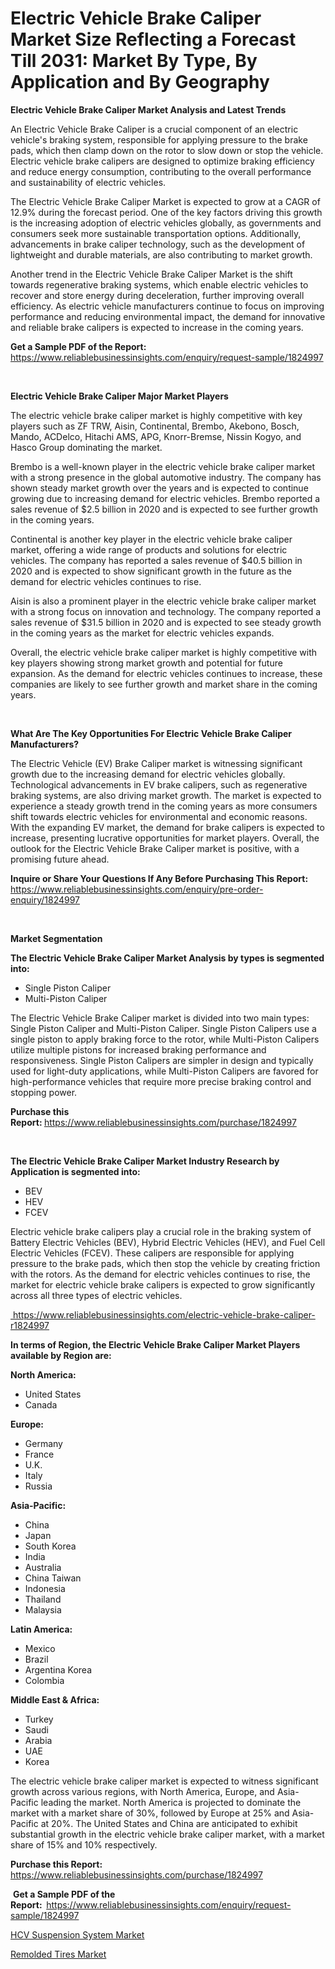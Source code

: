 <p><h1>Electric Vehicle Brake Caliper Market Size Reflecting a Forecast Till 2031: Market By Type, By Application and By Geography</h1></p><p><strong>Electric Vehicle Brake Caliper Market Analysis and Latest Trends</strong></p>
<p><p>An Electric Vehicle Brake Caliper is a crucial component of an electric vehicle's braking system, responsible for applying pressure to the brake pads, which then clamp down on the rotor to slow down or stop the vehicle. Electric vehicle brake calipers are designed to optimize braking efficiency and reduce energy consumption, contributing to the overall performance and sustainability of electric vehicles.</p><p>The Electric Vehicle Brake Caliper Market is expected to grow at a CAGR of 12.9% during the forecast period. One of the key factors driving this growth is the increasing adoption of electric vehicles globally, as governments and consumers seek more sustainable transportation options. Additionally, advancements in brake caliper technology, such as the development of lightweight and durable materials, are also contributing to market growth.</p><p>Another trend in the Electric Vehicle Brake Caliper Market is the shift towards regenerative braking systems, which enable electric vehicles to recover and store energy during deceleration, further improving overall efficiency. As electric vehicle manufacturers continue to focus on improving performance and reducing environmental impact, the demand for innovative and reliable brake calipers is expected to increase in the coming years.</p></p>
<p><strong>Get a Sample PDF of the Report:&nbsp;</strong> <a href="https://www.reliablebusinessinsights.com/enquiry/request-sample/1824997">https://www.reliablebusinessinsights.com/enquiry/request-sample/1824997</a></p>
<p>&nbsp;</p>
<p><strong>Electric Vehicle Brake Caliper Major Market Players</strong></p>
<p><p>The electric vehicle brake caliper market is highly competitive with key players such as ZF TRW, Aisin, Continental, Brembo, Akebono, Bosch, Mando, ACDelco, Hitachi AMS, APG, Knorr-Bremse, Nissin Kogyo, and Hasco Group dominating the market. </p><p>Brembo is a well-known player in the electric vehicle brake caliper market with a strong presence in the global automotive industry. The company has shown steady market growth over the years and is expected to continue growing due to increasing demand for electric vehicles. Brembo reported a sales revenue of $2.5 billion in 2020 and is expected to see further growth in the coming years.</p><p>Continental is another key player in the electric vehicle brake caliper market, offering a wide range of products and solutions for electric vehicles. The company has reported a sales revenue of $40.5 billion in 2020 and is expected to show significant growth in the future as the demand for electric vehicles continues to rise.</p><p>Aisin is also a prominent player in the electric vehicle brake caliper market with a strong focus on innovation and technology. The company reported a sales revenue of $31.5 billion in 2020 and is expected to see steady growth in the coming years as the market for electric vehicles expands.</p><p>Overall, the electric vehicle brake caliper market is highly competitive with key players showing strong market growth and potential for future expansion. As the demand for electric vehicles continues to increase, these companies are likely to see further growth and market share in the coming years.</p></p>
<p>&nbsp;</p>
<p><strong>What Are The Key Opportunities For Electric Vehicle Brake Caliper Manufacturers?</strong></p>
<p><p>The Electric Vehicle (EV) Brake Caliper market is witnessing significant growth due to the increasing demand for electric vehicles globally. Technological advancements in EV brake calipers, such as regenerative braking systems, are also driving market growth. The market is expected to experience a steady growth trend in the coming years as more consumers shift towards electric vehicles for environmental and economic reasons. With the expanding EV market, the demand for brake calipers is expected to increase, presenting lucrative opportunities for market players. Overall, the outlook for the Electric Vehicle Brake Caliper market is positive, with a promising future ahead.</p></p>
<p><strong>Inquire or Share Your Questions If Any Before Purchasing This Report:</strong> <a href="https://www.reliablebusinessinsights.com/enquiry/pre-order-enquiry/1824997">https://www.reliablebusinessinsights.com/enquiry/pre-order-enquiry/1824997</a></p>
<p>&nbsp;</p>
<p><strong>Market Segmentation</strong></p>
<p><strong>The Electric Vehicle Brake Caliper Market Analysis by types is segmented into:</strong></p>
<p><ul><li>Single Piston Caliper</li><li>Multi-Piston Caliper</li></ul></p>
<p><p>The Electric Vehicle Brake Caliper market is divided into two main types: Single Piston Caliper and Multi-Piston Caliper. Single Piston Calipers use a single piston to apply braking force to the rotor, while Multi-Piston Calipers utilize multiple pistons for increased braking performance and responsiveness. Single Piston Calipers are simpler in design and typically used for light-duty applications, while Multi-Piston Calipers are favored for high-performance vehicles that require more precise braking control and stopping power.</p></p>
<p><strong>Purchase this Report:&nbsp;</strong><a href="https://www.reliablebusinessinsights.com/purchase/1824997">https://www.reliablebusinessinsights.com/purchase/1824997</a></p>
<p>&nbsp;</p>
<p><strong>The Electric Vehicle Brake Caliper Market Industry Research by Application is segmented into:</strong></p>
<p><ul><li>BEV</li><li>HEV</li><li>FCEV</li></ul></p>
<p><p>Electric vehicle brake calipers play a crucial role in the braking system of Battery Electric Vehicles (BEV), Hybrid Electric Vehicles (HEV), and Fuel Cell Electric Vehicles (FCEV). These calipers are responsible for applying pressure to the brake pads, which then stop the vehicle by creating friction with the rotors. As the demand for electric vehicles continues to rise, the market for electric vehicle brake calipers is expected to grow significantly across all three types of electric vehicles.</p></p>
<p><a href="https://www.reliablebusinessinsights.com/electric-vehicle-brake-caliper-r1824997">&nbsp;https://www.reliablebusinessinsights.com/electric-vehicle-brake-caliper-r1824997</a></p>
<p><strong>In terms of Region, the Electric Vehicle Brake Caliper Market Players available by Region are:</strong></p>
<p>
    <p> <strong> North America: </strong>
        <ul>
            <li>United States</li>
            <li>Canada</li>
        </ul>
        </p> 
    <p> <strong> Europe: </strong>
        <ul>
            <li>Germany</li>
            <li>France</li>
            <li>U.K.</li>
            <li>Italy</li>
            <li>Russia</li>
        </ul>
        </p> 
    <p> <strong> Asia-Pacific: </strong>
        <ul>
            <li>China</li>
            <li>Japan</li>
            <li>South Korea</li>
            <li>India</li>
            <li>Australia</li>
            <li>China Taiwan</li>
            <li>Indonesia</li>
            <li>Thailand</li>
            <li>Malaysia</li>
        </ul>
        </p> 
    <p> <strong> Latin America: </strong>
        <ul>
            <li>Mexico</li>
            <li>Brazil</li>
            <li>Argentina Korea</li>
            <li>Colombia</li>
        </ul>
        </p> 
    <p> <strong> Middle East & Africa: </strong>
        <ul>
            <li>Turkey</li>
            <li>Saudi</li>
            <li>Arabia</li>
            <li>UAE</li>
            <li>Korea</li>
        </ul>
    </p>
    </p>
<p><p>The electric vehicle brake caliper market is expected to witness significant growth across various regions, with North America, Europe, and Asia-Pacific leading the market. North America is projected to dominate the market with a market share of 30%, followed by Europe at 25% and Asia-Pacific at 20%. The United States and China are anticipated to exhibit substantial growth in the electric vehicle brake caliper market, with a market share of 15% and 10% respectively.</p></p>
<p><strong>Purchase this Report: </strong><a href="https://www.reliablebusinessinsights.com/purchase/1824997">https://www.reliablebusinessinsights.com/purchase/1824997</a></p>
<p>&nbsp;<strong>Get a Sample PDF of the Report:&nbsp;&nbsp;</strong><a href="https://www.reliablebusinessinsights.com/enquiry/request-sample/1824997">https://www.reliablebusinessinsights.com/enquiry/request-sample/1824997</a></p>
<p><strong></strong></p>
<p><p><a href="https://github.com/luckyshygirl/Market-Research-Report-List-5/blob/main/hcv-suspension-system-market.md">HCV Suspension System Market</a></p><p><a href="https://view.publitas.com/reportprime-1/remolded-tires-market-market-segmentation-geographical-regions-and-market-forcast-till-2031/">Remolded Tires Market</a></p></p>